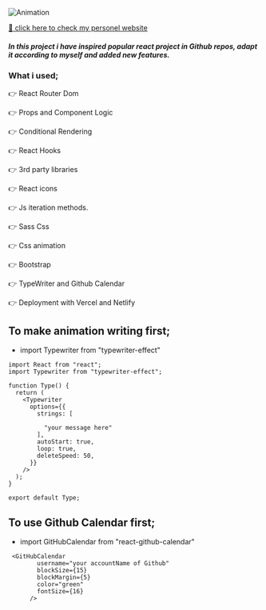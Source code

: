 


![Animation](https://user-images.githubusercontent.com/99739515/185923125-9b95c63b-d886-4ff3-a0e9-4c5bb8068b59.gif)


[📍 click here to check my personel website](https://react-porfolio-peach.vercel.app)

##### In this project i have inspired popular react project in Github repos, adapt it according to myself and added new features.
### What i used;
👉 React Router Dom

👉 Props and Component Logic

👉 Conditional Rendering

👉 React Hooks

👉 3rd party libraries

👉 React icons

👉 Js iteration methods.

👉 Sass Css

👉 Css animation

👉 Bootstrap 

👉 TypeWriter and Github Calendar 

👉 Deployment with Vercel and Netlify



## To make animation writing first; 
- import Typewriter from "typewriter-effect"


```
import React from "react";
import Typewriter from "typewriter-effect";

function Type() {
  return (
    <Typewriter
      options={{
        strings: [
       
          "your message here"
        ],
        autoStart: true,
        loop: true,
        deleteSpeed: 50,
      }}
    />
  );
}

export default Type;

````

## To use Github Calendar first;
- import GitHubCalendar from "react-github-calendar"

```
 <GitHubCalendar
        username="your accountName of Github"
        blockSize={15}
        blockMargin={5}
        color="green"
        fontSize={16}
      />

```
